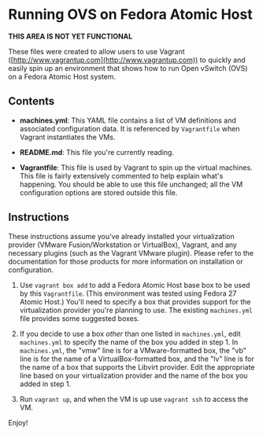 # Running OVS on Fedora Atomic Host

**THIS AREA IS NOT YET FUNCTIONAL**

These files were created to allow users to use Vagrant ([http://www.vagrantup.com](http://www.vagrantup.com)) to quickly and easily spin up an environment that shows how to run Open vSwitch (OVS) on a Fedora Atomic Host system.

## Contents

* **machines.yml**: This YAML file contains a list of VM definitions and associated configuration data. It is referenced by `Vagrantfile` when Vagrant instantiates the VMs.

* **README.md**: This file you're currently reading.

* **Vagrantfile**: This file is used by Vagrant to spin up the virtual machines. This file is fairly extensively commented to help explain what's happening. You should be able to use this file unchanged; all the VM configuration options are stored outside this file.

## Instructions

These instructions assume you've already installed your virtualization provider (VMware Fusion/Workstation or VirtualBox), Vagrant, and any necessary plugins (such as the Vagrant VMware plugin). Please refer to the documentation for those products for more information on installation or configuration.

1. Use `vagrant box add` to add a Fedora Atomic Host base box to be used by this `Vagrantfile`. (This environment was tested using Fedora 27 Atomic Host.) You'll need to specify a box that provides support for the virtualization provider you're planning to use. The existing `machines.yml` file provides some suggested boxes.

2. If you decide to use a box _other_ than one listed in `machines.yml`, edit `machines.yml` to specify the name of the box you added in step 1. In `machines.yml`, the "vmw" line is for a VMware-formatted box, the "vb" line is for the name of a VirtualBox-formatted box, and the "lv" line is for the name of a box that supports the Libvirt provider. Edit the appropriate line based on your virtualization provider and the name of the box you added in step 1.

3. Run `vagrant up`, and when the VM is up use `vagrant ssh` to access the VM.

Enjoy!

